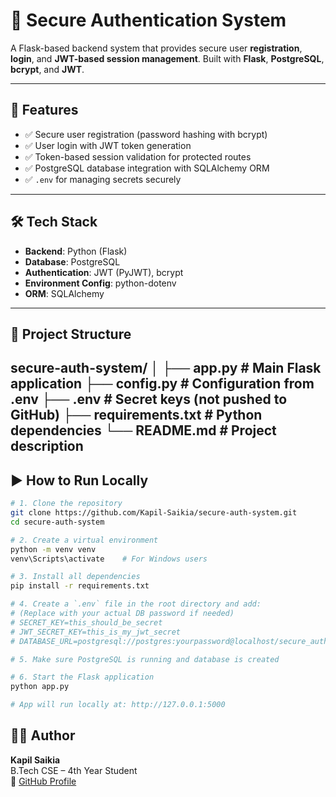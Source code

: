 # 🔐 Secure Authentication System

A Flask-based backend system that provides secure user **registration**, **login**, and **JWT-based session management**. Built with **Flask**, **PostgreSQL**, **bcrypt**, and **JWT**.

---

## 🚀 Features

- ✅ Secure user registration (password hashing with bcrypt)
- ✅ User login with JWT token generation
- ✅ Token-based session validation for protected routes
- ✅ PostgreSQL database integration with SQLAlchemy ORM
- ✅ `.env` for managing secrets securely

---

## 🛠️ Tech Stack

- **Backend**: Python (Flask)
- **Database**: PostgreSQL
- **Authentication**: JWT (PyJWT), bcrypt
- **Environment Config**: python-dotenv
- **ORM**: SQLAlchemy

---

## 📁 Project Structure
secure-auth-system/
│
├── app.py # Main Flask application
├── config.py # Configuration from .env
├── .env # Secret keys (not pushed to GitHub)
├── requirements.txt # Python dependencies
└── README.md # Project description
---
## ▶️ How to Run Locally

```bash
# 1. Clone the repository
git clone https://github.com/Kapil-Saikia/secure-auth-system.git
cd secure-auth-system

# 2. Create a virtual environment
python -m venv venv
venv\Scripts\activate    # For Windows users

# 3. Install all dependencies
pip install -r requirements.txt

# 4. Create a `.env` file in the root directory and add:
# (Replace with your actual DB password if needed)
# SECRET_KEY=this_should_be_secret
# JWT_SECRET_KEY=this_is_my_jwt_secret
# DATABASE_URL=postgresql://postgres:yourpassword@localhost/secure_auth_db

# 5. Make sure PostgreSQL is running and database is created

# 6. Start the Flask application
python app.py

# App will run locally at: http://127.0.0.1:5000
```

## 🙋‍♂️ Author

**Kapil Saikia**  
B.Tech CSE – 4th Year Student  
🔗 [GitHub Profile](https://github.com/Kapil-Saikia)

